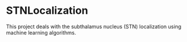 # STNLocalization
This project deals with the subthalamus nucleus (STN) localization using machine learning algorithms.
